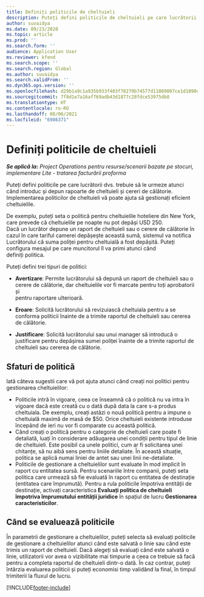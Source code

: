 ```yaml
---
title: Definiți politicile de cheltuieli
description: Puteți defini politicile de cheltuieli pe care lucrătorii dvs. trebuie să le urmeze atunci când introduc și depun rapoarte de cheltuieli și cereri de călătorie.
author: suvaidya
ms.date: 09/23/2020
ms.topic: article
ms.prod: ''
ms.search.form: ''
audience: Application User
ms.reviewer: kfend
ms.search.scope: ''
ms.search.region: Global
ms.author: suvaidya
ms.search.validFrom: ''
ms.dyn365.ops.version: ''
ms.openlocfilehash: d29b1a9c1a935b933f403f78279b74577d11089007ce1d1090c361075822263a
ms.sourcegitcommit: 7f8d1e7a16af769adb43d1877c28fdce53975db8
ms.translationtype: HT
ms.contentlocale: ro-RO
ms.lasthandoff: 08/06/2021
ms.locfileid: "6986371"
---
```

# <a name="define-expense-policies"></a>Definiți politicile de cheltuieli

_**Se aplică la:** Project Operations pentru resurse/scenarii bazate pe stocuri, implementare Lite - tratarea facturării proforma_

Puteți defini politicile pe care lucrătorii dvs. trebuie să le urmeze atunci când introduc și depun rapoarte de cheltuieli și cereri de călătorie.         
Implementarea politicilor de cheltuieli vă poate ajuta să gestionați eficient cheltuielile.         

De exemplu, puteți seta o politică pentru cheltuielile hoteliere din New York, care prevede că cheltuielile pe noapte nu pot depăși USD 250.       
Dacă un lucrător depune un raport de cheltuieli sau o cerere de călătorie în cazul în care tariful camerei depășește această sumă, sistemul va notifica         
Lucrătorului că suma poliței pentru cheltuială a fost depășită. Puteți configura mesajul pe care muncitorul îl va primi atunci când        
definiți politica.      
        
Puteți defini trei tipuri de politici:         
        
- **Avertizare**: Permite lucrătorului să depună un raport de cheltuieli sau o cerere de călătorie, dar cheltuielile vor fi marcate pentru toți aprobatorii și         
  pentru raportare ulterioară.        

- **Eroare**: Solicită lucrătorului să revizuiască cheltuiala pentru a se conforma politicii înainte de a trimite raportul de cheltuieli sau cererea de călătorie.        
 
 - **Justificare**: Solicită lucrătorului sau unui manager să introducă o justificare pentru depășirea sumei poliței înainte de a trimite raportul de cheltuieli sau cererea de călătorie.        

## <a name="policy-tips"></a>Sfaturi de politică
Iată câteva sugestii care vă pot ajuta atunci când creați noi politici pentru gestionarea cheltuielilor: 

- Politicile intră în vigoare, ceea ce înseamnă că o politică nu va intra în vigoare dacă este creată cu o dată după data la care s-a produs cheltuiala. De exemplu, creați astăzi o nouă politică pentru a impune o cheltuială maximă de masă de $50. Orice cheltuieli existente introduse începând de ieri nu vor fi comparate cu această politică.
- Când creați o politică pentru o categorie de cheltuieli care poate fi detaliată, luați în considerare adăugarea unei condiții pentru tipul de linie de cheltuieli. Este posibil ca unele politici, cum ar fi solicitarea unei chitanțe, să nu aibă sens pentru liniile detaliate. În această situație, politica se aplică numai liniei de antet sau unei linii ne-detaliate. 
- Politicile de gestionare a cheltuielilor sunt evaluate în mod implicit în raport cu entitatea sursă. Pentru scenariile între companii, puteți seta politica care urmează să fie evaluată în raport cu entitatea de destinație (entitatea care împrumută). Pentru a rula politicile împotriva entității de destinație, activați caracteristica **Evaluați politica de cheltuieli împotriva împrumutului entității juridice** în spațiul de lucru **Gestionarea caracteristicilor**.

## <a name="when-to-evaluate-policies"></a>Când se evaluează politicile

În parametrii de gestionare a cheltuielilor, puteți selecta să evaluați politicile de gestionare a cheltuielilor atunci când este salvată o linie sau când este trimis un raport de cheltuieli. Dacă alegeți să evaluați când este salvată o linie, utilizatorii vor avea o vizibilitate mai timpurie a ceea ce trebuie să facă pentru a completa raportul de cheltuieli dintr-o dată. În caz contrar, puteți întârzia evaluarea politicii și puteți economisi timp validând la final, în timpul trimiterii la fluxul de lucru.


[!INCLUDE[footer-include](../includes/footer-banner.md)]